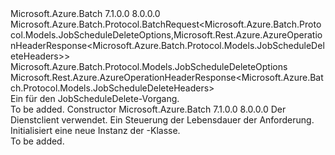 <Type Name="JobScheduleDeleteBatchRequest" FullName="Microsoft.Azure.Batch.Protocol.BatchRequests.JobScheduleDeleteBatchRequest">
  <TypeSignature Language="C#" Value="public class JobScheduleDeleteBatchRequest : Microsoft.Azure.Batch.Protocol.BatchRequest&lt;Microsoft.Azure.Batch.Protocol.Models.JobScheduleDeleteOptions,Microsoft.Rest.Azure.AzureOperationHeaderResponse&lt;Microsoft.Azure.Batch.Protocol.Models.JobScheduleDeleteHeaders&gt;&gt;" />
  <TypeSignature Language="ILAsm" Value=".class public auto ansi beforefieldinit JobScheduleDeleteBatchRequest extends Microsoft.Azure.Batch.Protocol.BatchRequest`2&lt;class Microsoft.Azure.Batch.Protocol.Models.JobScheduleDeleteOptions, class Microsoft.Rest.Azure.AzureOperationHeaderResponse`1&lt;class Microsoft.Azure.Batch.Protocol.Models.JobScheduleDeleteHeaders&gt;&gt;" />
  <TypeSignature Language="DocId" Value="T:Microsoft.Azure.Batch.Protocol.BatchRequests.JobScheduleDeleteBatchRequest" />
  <TypeSignature Language="VB.NET" Value="Public Class JobScheduleDeleteBatchRequest&#xA;Inherits BatchRequest(Of JobScheduleDeleteOptions, AzureOperationHeaderResponse(Of JobScheduleDeleteHeaders))" />
  <TypeSignature Language="F#" Value="type JobScheduleDeleteBatchRequest = class&#xA;    inherit BatchRequest&lt;JobScheduleDeleteOptions, AzureOperationHeaderResponse&lt;JobScheduleDeleteHeaders&gt;&gt;" />
  <AssemblyInfo>
    <AssemblyName>Microsoft.Azure.Batch</AssemblyName>
    <AssemblyVersion>7.1.0.0</AssemblyVersion>
    <AssemblyVersion>8.0.0.0</AssemblyVersion>
  </AssemblyInfo>
  <Base>
    <BaseTypeName>Microsoft.Azure.Batch.Protocol.BatchRequest&lt;Microsoft.Azure.Batch.Protocol.Models.JobScheduleDeleteOptions,Microsoft.Rest.Azure.AzureOperationHeaderResponse&lt;Microsoft.Azure.Batch.Protocol.Models.JobScheduleDeleteHeaders&gt;&gt;</BaseTypeName>
    <BaseTypeArguments>
      <BaseTypeArgument TypeParamName="TOptions">Microsoft.Azure.Batch.Protocol.Models.JobScheduleDeleteOptions</BaseTypeArgument>
      <BaseTypeArgument TypeParamName="TResponse">Microsoft.Rest.Azure.AzureOperationHeaderResponse&lt;Microsoft.Azure.Batch.Protocol.Models.JobScheduleDeleteHeaders&gt;</BaseTypeArgument>
    </BaseTypeArguments>
  </Base>
  <Interfaces />
  <Docs>
    <summary>
            Ein <see cref="T:Microsoft.Azure.Batch.Protocol.IBatchRequest" /> für den JobScheduleDelete-Vorgang.
            </summary>
    <remarks>To be added.</remarks>
  </Docs>
  <Members>
    <Member MemberName=".ctor">
      <MemberSignature Language="C#" Value="public JobScheduleDeleteBatchRequest (Microsoft.Azure.Batch.Protocol.BatchServiceClient serviceClient, System.Threading.CancellationToken cancellationToken);" />
      <MemberSignature Language="ILAsm" Value=".method public hidebysig specialname rtspecialname instance void .ctor(class Microsoft.Azure.Batch.Protocol.BatchServiceClient serviceClient, valuetype System.Threading.CancellationToken cancellationToken) cil managed" />
      <MemberSignature Language="DocId" Value="M:Microsoft.Azure.Batch.Protocol.BatchRequests.JobScheduleDeleteBatchRequest.#ctor(Microsoft.Azure.Batch.Protocol.BatchServiceClient,System.Threading.CancellationToken)" />
      <MemberSignature Language="F#" Value="new Microsoft.Azure.Batch.Protocol.BatchRequests.JobScheduleDeleteBatchRequest : Microsoft.Azure.Batch.Protocol.BatchServiceClient * System.Threading.CancellationToken -&gt; Microsoft.Azure.Batch.Protocol.BatchRequests.JobScheduleDeleteBatchRequest" Usage="new Microsoft.Azure.Batch.Protocol.BatchRequests.JobScheduleDeleteBatchRequest (serviceClient, cancellationToken)" />
      <MemberType>Constructor</MemberType>
      <AssemblyInfo>
        <AssemblyName>Microsoft.Azure.Batch</AssemblyName>
        <AssemblyVersion>7.1.0.0</AssemblyVersion>
        <AssemblyVersion>8.0.0.0</AssemblyVersion>
      </AssemblyInfo>
      <Parameters>
        <Parameter Name="serviceClient" Type="Microsoft.Azure.Batch.Protocol.BatchServiceClient" />
        <Parameter Name="cancellationToken" Type="System.Threading.CancellationToken" />
      </Parameters>
      <Docs>
        <param name="serviceClient">Der Dienstclient verwendet.</param>
        <param name="cancellationToken">Ein <see cref="T:System.Threading.CancellationToken" /> Steuerung der Lebensdauer der Anforderung.</param>
        <summary>
            Initialisiert eine neue Instanz der <see cref="T:Microsoft.Azure.Batch.Protocol.BatchRequests.JobScheduleDeleteBatchRequest" />-Klasse.
            </summary>
        <remarks>To be added.</remarks>
      </Docs>
    </Member>
  </Members>
</Type>